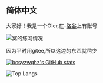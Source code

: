 ## 简体中文
大家好！我是一个OIer,在-[洛谷](https://www.luogu.com.cn/users/920477)上有账号

![窝的练习情况](https://api.jerryz.com.cn/practice?id=920477&disable_cache=true)

因为平时用gitee,所以这边的东西就稍少

[![bcsyzwqhz's GitHub stats](https://github-readme-stats-chi-ten-66.vercel.app/api?username=bcsyzwqhz&show_icons=true&theme=dark&count_private=true)](https://github.com/anuraghazra/github-readme-stats)

![Top Langs](https://github-readme-stats-chi-ten-66.vercel.app/api/top-langs/?username=bcsyzwqhz&layout=compact&theme=dark&count_private=true)
